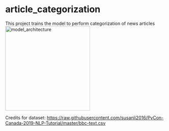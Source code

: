 # article_categorization
 This project trains the model to perform categorization of news articles
<img width="266" alt="model_architecture" src="https://user-images.githubusercontent.com/97510519/169273567-27492fd9-7c4a-428f-afc8-f883cfd2d8f0.png">

Credits for dataset: https://raw.githubusercontent.com/susanli2016/PyCon-Canada-2019-NLP-Tutorial/master/bbc-text.csv
